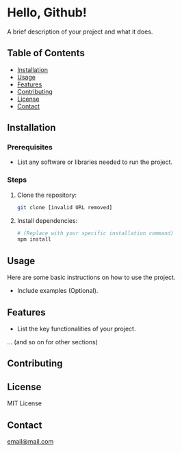 # Hello, Github!

A brief description of your project and what it does.

## Table of Contents

* [Installation](#installation)
* [Usage](#usage)
* [Features](#features)
* [Contributing](#contributing)
* [License](#license)
* [Contact](#contact)

## Installation

### Prerequisites

* List any software or libraries needed to run the project.

### Steps

1.  Clone the repository:
    ```bash
    git clone [invalid URL removed]
    ```
2.  Install dependencies:
    ```bash
    # (Replace with your specific installation command)
    npm install
    ```

## Usage

Here are some basic instructions on how to use the project. 

* Include examples (Optional).

## Features

* List the key functionalities of your project.

... (and so on for other sections)

## Contributing

## License
MIT License

## Contact
email@mail.com